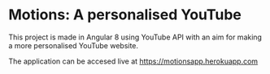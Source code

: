 # Motions: A personalised YouTube

This project is made in Angular 8 using YouTube API with an aim for making a more personalised YouTube website. 

The application can be accesed live at https://motionsapp.herokuapp.com